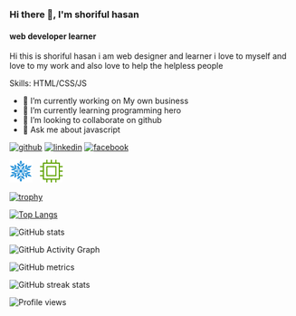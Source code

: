 


### Hi there 👋, I'm shoriful hasan
#### web developer learner


Hi this is shoriful hasan i am web designer and learner i love to myself and love to my work and also love to help the helpless people

Skills: HTML/CSS/JS

- 🔭 I’m currently working on My own business 
- 🌱 I’m currently learning programming hero 
- 👯 I’m looking to collaborate on github 
- 💬 Ask me about javascript 


[<img src='https://cdn.jsdelivr.net/npm/simple-icons@3.0.1/icons/github.svg' alt='github' height='40'>](https://github.com/https://github.com/shoriful-hasan)  [<img src='https://cdn.jsdelivr.net/npm/simple-icons@3.0.1/icons/linkedin.svg' alt='linkedin' height='40'>](https://www.linkedin.com/in/https://www.linkedin.com/in/shoriful-hasan-b25910212//)  [<img src='https://cdn.jsdelivr.net/npm/simple-icons@3.0.1/icons/facebook.svg' alt='facebook' height='40'>](https://www.facebook.com/https://www.facebook.com/shoriful.hasan.9615)  

<a href='https://archiveprogram.github.com/'><img src='https://raw.githubusercontent.com/acervenky/animated-github-badges/master/assets/acbadge.gif' width='40' height='40'></a> <a href='https://docs.github.com/en/developers'><img src='https://raw.githubusercontent.com/acervenky/animated-github-badges/master/assets/devbadge.gif' width='40' height='40'></a> 

[![trophy](https://github-profile-trophy.vercel.app/?username=https://github.com/shoriful-hasan)](https://github.com/ryo-ma/github-profile-trophy)

[![Top Langs](https://github-readme-stats.vercel.app/api/top-langs/?username=https://github.com/shoriful-hasan)](https://github.com/anuraghazra/github-readme-stats)

![GitHub stats](https://github-readme-stats.vercel.app/api?username=https://github.com/shoriful-hasan&show_icons=true&count_private=true)  

![GitHub Activity Graph](https://activity-graph.herokuapp.com/graph?username=https://github.com/shoriful-hasan)  

![GitHub metrics](https://metrics.lecoq.io/https://github.com/shoriful-hasan)  

![GitHub streak stats](https://streak-stats.demolab.com/?user=https://github.com/shoriful-hasan)  

![Profile views](https://gpvc.arturio.dev/https://github.com/shoriful-hasan)  

